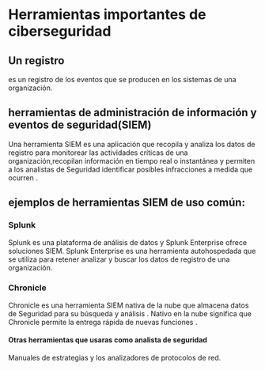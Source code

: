 # Herramientas importantes de ciberseguridad

## Un registro 

es un registro de los eventos que se producen en los sistemas de una organización.

## herramientas de administración de información y eventos de seguridad(SIEM)

Una herramienta SIEM es una aplicación que recopila y analiza los datos de registro para monitorear las actividades críticas de una organización,recopilan información en tiempo real o instantánea y permiten a los analistas de Seguridad identificar posibles infracciones a medida que ocurren . 

##  ejemplos de herramientas SIEM de uso común: 

### Splunk

Splunk es una plataforma de análisis de datos y Splunk Enterprise ofrece soluciones SIEM. Splunk Enterprise es una herramienta autohospedada que se utiliza para retener analizar y buscar los datos de registro de una organización.

### Chronicle

Chronicle es una herramienta SIEM nativa de la nube que almacena datos de Seguridad para su búsqueda y análisis . Nativo en la nube significa que Chronicle permite la entrega rápida de nuevas funciones .

#### Otras herramientas que usaras como analista de seguridad

Manuales de estrategias y los analizadores de protocolos de red.

##

